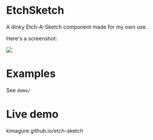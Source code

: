 # EtchSketch 

A dinky Etch-A-Sketch component made for my own use.

Here's a screenshot:

![](http://media-cache-ak0.pinimg.com/originals/86/0f/7f/860f7f4cc7e0b71bc1ec7b49e17d2ec1.jpg)


# Examples

See `demo/`


# Live demo

kimagure.github.io/etch-sketch
